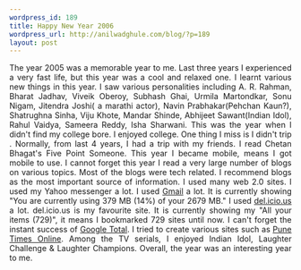 ```yaml
--- 
wordpress_id: 189
title: Happy New Year 2006
wordpress_url: http://anilwadghule.com/blog/?p=189
layout: post
---
```

<div style="text-align: justify;">The year 2005 was a memorable year to me. Last three years I experienced a very fast life, but this year was a cool and relaxed one. I learnt various new things in this year. I saw various personalities including A. R. Rahman, Bharat Jadhav, Viveik Oberoy, Subhash Ghai, Urmila Martondkar, Sonu Nigam, Jitendra Joshi( a marathi actor), Navin Prabhakar(Pehchan Kaun?), Shatrughna Sinha, Viju Khote, Mandar Shinde, Abhijeet Sawant(Indian Idol), Rahul Vaidya, Sameera Reddy, Isha Sharwani. This was the year when I didn't find my college bore. I enjoyed college. One thing I miss is I didn't trip . Normally, from last 4 years, I had a trip with my friends. I read Chetan Bhagat's Five Point Someone. This year I became mobile, means I got mobile to use. I cannot forget this year I read a very large number of blogs on various topics. Most of the blogs were tech related. I recommend blogs as the most important source of information. I used many web 2.0 sites. I used my Yahoo messenger a lot. I used <a href="http://mail.google.com/">Gmail</a> a lot. It is currently showing "You are currently using 379 MB (14%) of your 2679 MB." I used <a href="http://del.icio.us/">del.icio.us</a> a lot. del.icio.us is my favourite site. It is currently showing my "All your items (729)", it means I bookmarked 729 sites until now. I can't forget the instant success of <a href="http://goototal.blogspot.com/" target="_blank">Google Total</a>. I tried to create various sites such as <a href="http://punetimesonline.blogspot.com/" target="_blank">Pune Times Online</a>. Among the TV serials, I enjoyed Indian Idol, Laughter Challenge &amp; Laughter Champions. Overall, the year was an interesting year to me.</div>
